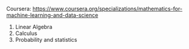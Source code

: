 
Coursera: https://www.coursera.org/specializations/mathematics-for-machine-learning-and-data-science

1. Linear Algebra
2. Calculus
3. Probability and statistics
